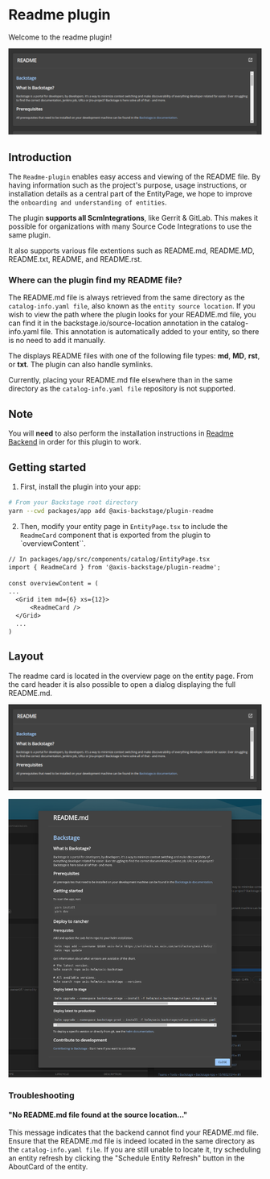 # Readme plugin

Welcome to the readme plugin!

![readme-card](https://github.com/AxisCommunications/backstage-plugins/blob/main/plugins/readme/media/readme-card.png)

## Introduction

The `Readme-plugin` enables easy access and viewing of the README file. By having information such as the project's purpose, usage instructions, or installation details as a central part of the EntityPage, we hope to improve the `onboarding and understanding of entities`.

The plugin **supports all ScmIntegrations**, like Gerrit & GitLab. This makes it possible for organizations with many Source Code Integrations to use the same plugin.

It also supports various file extentions such as README.md, README.MD, README.txt, README, and README.rst.

### Where can the plugin find my README file?

The README.md file is always retrieved from the same directory as the `catalog-info.yaml file`, also known as the `entity source location`. If you wish to view the path where the plugin looks for your README.md file, you can find it in the backstage.io/source-location annotation in the catalog-info.yaml file. This annotation is automatically added to your entity, so there is no need to add it manually.

The displays README files with one of the following file types: **md**, **MD**, **rst**, or **txt**. The plugin can also handle symlinks.

Currently, placing your README.md file elsewhere than in the same directory as the `catalog-info.yaml file` repository is not supported.

## Note

You will **need** to also perform the installation instructions in [Readme Backend](https://github.com/AxisCommunications/backstage-plugins/blob/main/plugins/readme-backend) in order for this plugin to work.

## Getting started

1. First, install the plugin into your app:

```bash
# From your Backstage root directory
yarn --cwd packages/app add @axis-backstage/plugin-readme
```

2. Then, modify your entity page in `EntityPage.tsx` to include the `ReadmeCard` component that is exported from the plugin to `overviewContent``.

```tsx
// In packages/app/src/components/catalog/EntityPage.tsx
import { ReadmeCard } from '@axis-backstage/plugin-readme';

const overviewContent = (
...
  <Grid item md={6} xs={12}>
      <ReadmeCard />
  </Grid>
  ...
)
```

## Layout

The readme card is located in the overview page on the entity page. From the card header it is also possible to open a dialog displaying the full README.md.

![readme-card](https://github.com/AxisCommunications/backstage-plugins/blob/main/plugins/readme/media/readme-card.png)

![readme-dialog](https://github.com/AxisCommunications/backstage-plugins/blob/main/plugins/readme/media/readme-dialog.png)

### Troubleshooting

#### "No README.md file found at the source location..."

This message indicates that the backend cannot find your README.md file. Ensure that the README.md file is indeed located in the same directory as the `catalog-info.yaml file`. If you are still unable to locate it, try scheduling an entity refresh by clicking the "Schedule Entity Refresh" button in the AboutCard of the entity.
